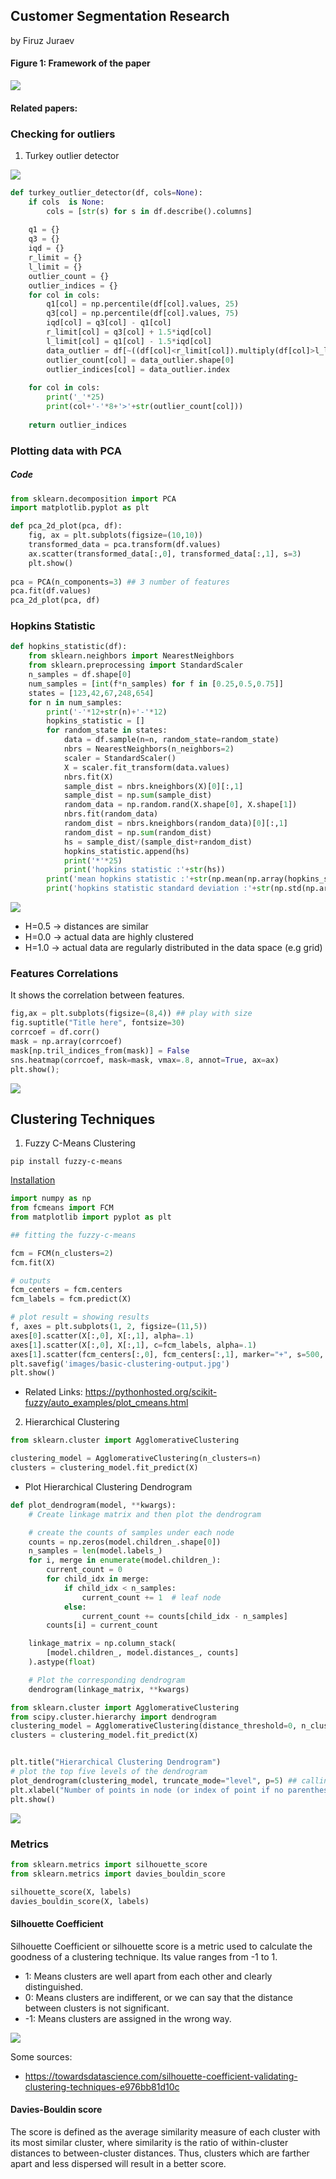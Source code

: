 ## Customer Segmentation Research 
by Firuz Juraev 

#### Figure 1: Framework of the paper

<img src="images/segmentation_framework_v1.png">

#### Related papers: 


### Checking for outliers 
1. Turkey outlier detector 

<img src="images/turkey_outliers.png">  

```python
def turkey_outlier_detector(df, cols=None):
    if cols  is None:
        cols = [str(s) for s in df.describe().columns]
        
    q1 = {}
    q3 = {}
    iqd = {}
    r_limit = {}
    l_limit = {}
    outlier_count = {}
    outlier_indices = {}
    for col in cols:
        q1[col] = np.percentile(df[col].values, 25)
        q3[col] = np.percentile(df[col].values, 75)
        iqd[col] = q3[col] - q1[col]
        r_limit[col] = q3[col] + 1.5*iqd[col]
        l_limit[col] = q1[col] - 1.5*iqd[col]
        data_outlier = df[~((df[col]<r_limit[col]).multiply(df[col]>l_limit[col]))]
        outlier_count[col] = data_outlier.shape[0]
        outlier_indices[col] = data_outlier.index
        
    for col in cols:
        print('_'*25)
        print(col+'-'*8+'>'+str(outlier_count[col]))
        
    return outlier_indices 
``` 


### Plotting data with PCA 

##### Code 
```python 
from sklearn.decomposition import PCA 
import matplotlib.pyplot as plt

def pca_2d_plot(pca, df):
    fig, ax = plt.subplots(figsize=(10,10))
    transformed_data = pca.transform(df.values)
    ax.scatter(transformed_data[:,0], transformed_data[:,1], s=3)
    plt.show()
 
pca = PCA(n_components=3) ## 3 number of features 
pca.fit(df.values) 
pca_2d_plot(pca, df) 
```

### Hopkins Statistic

```python 
def hopkins_statistic(df):
    from sklearn.neighbors import NearestNeighbors
    from sklearn.preprocessing import StandardScaler
    n_samples = df.shape[0]
    num_samples = [int(f*n_samples) for f in [0.25,0.5,0.75]]
    states = [123,42,67,248,654]
    for n in num_samples:
        print('-'*12+str(n)+'-'*12)
        hopkins_statistic = []
        for random_state in states:
            data = df.sample(n=n, random_state=random_state)
            nbrs = NearestNeighbors(n_neighbors=2)
            scaler = StandardScaler()
            X = scaler.fit_transform(data.values)
            nbrs.fit(X)
            sample_dist = nbrs.kneighbors(X)[0][:,1]
            sample_dist = np.sum(sample_dist)
            random_data = np.random.rand(X.shape[0], X.shape[1])
            nbrs.fit(random_data)
            random_dist = nbrs.kneighbors(random_data)[0][:,1]
            random_dist = np.sum(random_dist)
            hs = sample_dist/(sample_dist+random_dist)
            hopkins_statistic.append(hs)
            print('*'*25)
            print('hopkins statistic :'+str(hs))
        print('mean hopkins statistic :'+str(np.mean(np.array(hopkins_statistic))))
        print('hopkins statistic standard deviation :'+str(np.std(np.array(hopkins_statistic))))
```

<img src="images/hopkins_statistics1.png">   

* H=0.5 -> distances are similar 
* H=0.0 -> actual data are highly clustered 
* H=1.0 -> actual data are regularly distributed in the data space (e.g grid) 

### Features Correlations 

It shows the correlation between features. 
```python 
fig,ax = plt.subplots(figsize=(8,4)) ## play with size 
fig.suptitle("Title here", fontsize=30)
corrcoef = df.corr()
mask = np.array(corrcoef)
mask[np.tril_indices_from(mask)] = False
sns.heatmap(corrcoef, mask=mask, vmax=.8, annot=True, ax=ax)
plt.show();
``` 
<img src="images/correlation_between_features.png">    

## Clustering Techniques 
1. Fuzzy C-Means Clustering 
```
pip install fuzzy-c-means
```
[Installation](https://pypi.org/project/fuzzy-c-means/)

```python 
import numpy as np
from fcmeans import FCM
from matplotlib import pyplot as plt

## fitting the fuzzy-c-means 

fcm = FCM(n_clusters=2)
fcm.fit(X)

# outputs
fcm_centers = fcm.centers
fcm_labels = fcm.predict(X)

# plot result = showing results 
f, axes = plt.subplots(1, 2, figsize=(11,5))
axes[0].scatter(X[:,0], X[:,1], alpha=.1)
axes[1].scatter(X[:,0], X[:,1], c=fcm_labels, alpha=.1)
axes[1].scatter(fcm_centers[:,0], fcm_centers[:,1], marker="+", s=500, c='w')
plt.savefig('images/basic-clustering-output.jpg')
plt.show()
```
* Related Links: 
https://pythonhosted.org/scikit-fuzzy/auto_examples/plot_cmeans.html 

2. Hierarchical Clustering 

```python 
from sklearn.cluster import AgglomerativeClustering 

clustering_model = AgglomerativeClustering(n_clusters=n)  
clusters = clustering_model.fit_predict(X) 

``` 

+ Plot Hierarchical Clustering Dendrogram 

```python
def plot_dendrogram(model, **kwargs):
    # Create linkage matrix and then plot the dendrogram

    # create the counts of samples under each node
    counts = np.zeros(model.children_.shape[0])
    n_samples = len(model.labels_)
    for i, merge in enumerate(model.children_):
        current_count = 0
        for child_idx in merge:
            if child_idx < n_samples:
                current_count += 1  # leaf node
            else:
                current_count += counts[child_idx - n_samples]
        counts[i] = current_count

    linkage_matrix = np.column_stack(
        [model.children_, model.distances_, counts]
    ).astype(float)

    # Plot the corresponding dendrogram
    dendrogram(linkage_matrix, **kwargs)
```

```python 
from sklearn.cluster import AgglomerativeClustering 
from scipy.cluster.hierarchy import dendrogram 
clustering_model = AgglomerativeClustering(distance_threshold=0, n_clusters=None)  ### if we want to create dendrogram, we cannot define number of clusters 
clusters = clustering_model.fit_predict(X)  


plt.title("Hierarchical Clustering Dendrogram")
# plot the top five levels of the dendrogram
plot_dendrogram(clustering_model, truncate_mode="level", p=5) ## calling the above funtion
plt.xlabel("Number of points in node (or index of point if no parenthesis).")
plt.show()

```
<img src="images/dendrogram.png">   

### Metrics 

```python 
from sklearn.metrics import silhouette_score
from sklearn.metrics import davies_bouldin_score  

silhouette_score(X, labels)
davies_bouldin_score(X, labels) 

```
#### Silhouette Coefficient
Silhouette Coefficient or silhouette score is a metric used to calculate the goodness of a clustering technique. Its value ranges from -1 to 1.

* 1: Means clusters are well apart from each other and clearly distinguished.
* 0: Means clusters are indifferent, or we can say that the distance between clusters is not significant.
* -1: Means clusters are assigned in the wrong way.

<img src="images/Silhouette+Coefficient.jpg"> 

Some sources: 

* https://towardsdatascience.com/silhouette-coefficient-validating-clustering-techniques-e976bb81d10c 


#### Davies-Bouldin score

The score is defined as the average similarity measure of each cluster with its most similar cluster, where similarity is the ratio of within-cluster distances to between-cluster distances. Thus, clusters which are farther apart and less dispersed will result in a better score.

